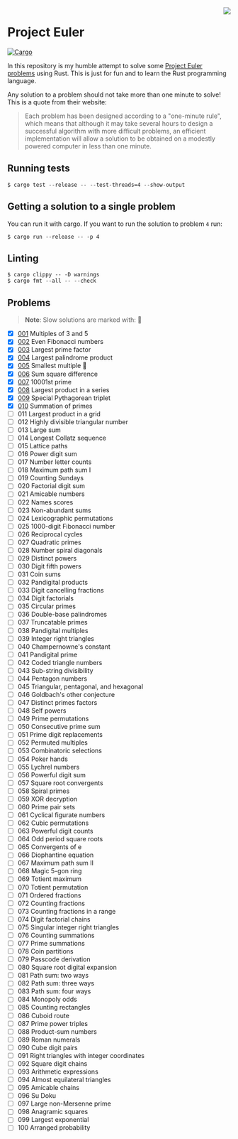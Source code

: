 <img align="right" src="https://projecteuler.net/images/clipart/euler_portrait.png">

<h1>Project Euler</h1>

[![Cargo](https://github.com/gbbirkisson/euler/actions/workflows/cargo.yml/badge.svg)](https://github.com/gbbirkisson/euler/actions/workflows/cargo.yml)

In this repository is my humble attempt to solve some [Project Euler problems](https://projecteuler.net/archives)
using Rust. This is just for fun and to learn the Rust programming language.

Any solution to a problem should not take more than one minute to solve! This is a quote from their website:

> Each problem has been designed according to a "one-minute rule", which means that although it may take several hours to design a successful algorithm with more difficult problems, an efficient implementation will allow a solution to be obtained on a modestly powered computer in less than one minute.

## Running tests

```console
$ cargo test --release -- --test-threads=4 --show-output
```

## Getting a solution to a single problem

You can run it with cargo. If you want to run the solution to problem `4` run:

```console
$ cargo run --release -- -p 4
```

## Linting

```
$ cargo clippy -- -D warnings
$ cargo fmt --all -- --check
```

## Problems

> **Note**: Slow solutions are marked with: 🐢

- [x] [001](src/problems/p001.rs) Multiples of 3 and 5
- [x] [002](src/problems/p002.rs) Even Fibonacci numbers
- [x] [003](src/problems/p003.rs) Largest prime factor
- [x] [004](src/problems/p004.rs) Largest palindrome product
- [x] [005](src/problems/p005.rs) Smallest multiple 🐢
- [x] [006](src/problems/p006.rs) Sum square difference
- [x] [007](src/problems/p007.rs) 10001st prime
- [x] [008](src/problems/p008.rs) Largest product in a series
- [x] [009](src/problems/p009.rs) Special Pythagorean triplet
- [x] [010](src/problems/p010.rs) Summation of primes
- [ ] 011 Largest product in a grid
- [ ] 012 Highly divisible triangular number
- [ ] 013 Large sum
- [ ] 014 Longest Collatz sequence
- [ ] 015 Lattice paths
- [ ] 016 Power digit sum
- [ ] 017 Number letter counts
- [ ] 018 Maximum path sum I
- [ ] 019 Counting Sundays
- [ ] 020 Factorial digit sum
- [ ] 021 Amicable numbers
- [ ] 022 Names scores
- [ ] 023 Non-abundant sums
- [ ] 024 Lexicographic permutations
- [ ] 025 1000-digit Fibonacci number
- [ ] 026 Reciprocal cycles
- [ ] 027 Quadratic primes
- [ ] 028 Number spiral diagonals
- [ ] 029 Distinct powers
- [ ] 030 Digit fifth powers
- [ ] 031 Coin sums
- [ ] 032 Pandigital products
- [ ] 033 Digit cancelling fractions
- [ ] 034 Digit factorials
- [ ] 035 Circular primes
- [ ] 036 Double-base palindromes
- [ ] 037 Truncatable primes
- [ ] 038 Pandigital multiples
- [ ] 039 Integer right triangles
- [ ] 040 Champernowne's constant
- [ ] 041 Pandigital prime
- [ ] 042 Coded triangle numbers
- [ ] 043 Sub-string divisibility
- [ ] 044 Pentagon numbers
- [ ] 045 Triangular, pentagonal, and hexagonal
- [ ] 046 Goldbach's other conjecture
- [ ] 047 Distinct primes factors
- [ ] 048 Self powers
- [ ] 049 Prime permutations
- [ ] 050 Consecutive prime sum
- [ ] 051 Prime digit replacements
- [ ] 052 Permuted multiples
- [ ] 053 Combinatoric selections
- [ ] 054 Poker hands
- [ ] 055 Lychrel numbers
- [ ] 056 Powerful digit sum
- [ ] 057 Square root convergents
- [ ] 058 Spiral primes
- [ ] 059 XOR decryption
- [ ] 060 Prime pair sets
- [ ] 061 Cyclical figurate numbers
- [ ] 062 Cubic permutations
- [ ] 063 Powerful digit counts
- [ ] 064 Odd period square roots
- [ ] 065 Convergents of e
- [ ] 066 Diophantine equation
- [ ] 067 Maximum path sum II
- [ ] 068 Magic 5-gon ring
- [ ] 069 Totient maximum
- [ ] 070 Totient permutation
- [ ] 071 Ordered fractions
- [ ] 072 Counting fractions
- [ ] 073 Counting fractions in a range
- [ ] 074 Digit factorial chains
- [ ] 075 Singular integer right triangles
- [ ] 076 Counting summations
- [ ] 077 Prime summations
- [ ] 078 Coin partitions
- [ ] 079 Passcode derivation
- [ ] 080 Square root digital expansion
- [ ] 081 Path sum: two ways
- [ ] 082 Path sum: three ways
- [ ] 083 Path sum: four ways
- [ ] 084 Monopoly odds
- [ ] 085 Counting rectangles
- [ ] 086 Cuboid route
- [ ] 087 Prime power triples
- [ ] 088 Product-sum numbers
- [ ] 089 Roman numerals
- [ ] 090 Cube digit pairs
- [ ] 091 Right triangles with integer coordinates
- [ ] 092 Square digit chains
- [ ] 093 Arithmetic expressions
- [ ] 094 Almost equilateral triangles
- [ ] 095 Amicable chains
- [ ] 096 Su Doku
- [ ] 097 Large non-Mersenne prime
- [ ] 098 Anagramic squares
- [ ] 099 Largest exponential
- [ ] 100 Arranged probability

